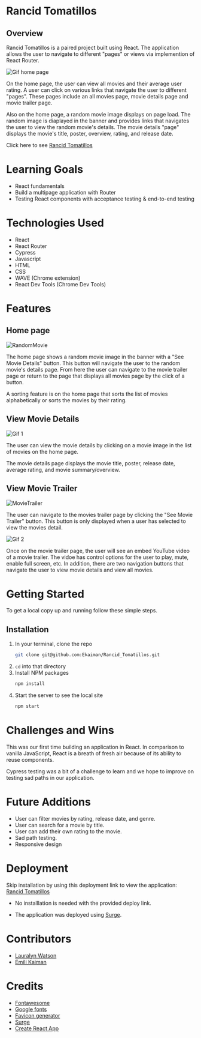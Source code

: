 # Rancid Tomatillos

## Overview
Rancid Tomatillos is a paired project built using React. The application allows the user to navigate to different "pages" or views via implemention of React Router. 

![Gif home page](https://media.giphy.com/media/3ucvdJt724vXFOaexJ/giphy.gif)

On the home page, the user can view all movies and their average user rating. A user can click on various links that navigate the user to different "pages". These pages include an all movies page, movie details page and movie trailer page. 

Also on the home page, a random movie image displays on page load. The random image is diaplayed in the banner and provides links that navigates the user to view the random movie's details. The movie details "page" displays the movie's title, poster, overview, rating, and release date.

Click here to see [Rancid Tomatillos](rancid-tomatillos-ek-lw.surge.sh)
# Learning Goals
- React fundamentals
- Build a multipage application with Router
- Testing React components with acceptance testing & end-to-end testing
# Technologies Used 
- React
- React Router
- Cypress
- Javascript
- HTML
- CSS
- WAVE (Chrome extension)
- React Dev Tools (Chrome Dev Tools)

# Features

## Home page

![RandomMovie](https://media.giphy.com/media/7TSltAwXaadaGtSrIk/giphy.gif)

The home page shows a random movie image in the banner with a "See Movie Details" button. This button will navigate the user to the random movie's details page. From here the user can navigate to the movie trailer page or return to the page that displays all movies page by the click of a button.

A sorting feature is on the home page that sorts the list of movies alphabetically or sorts the movies by their rating.

## View Movie Details

![Gif 1](https://media.giphy.com/media/aooFim06ULI1TlUyJe/giphy.gif)

The user can view the movie details by clicking on a movie image in the list of movies on the home page.

The movie details page displays the movie title, poster, release date, average rating, and movie summary/overview.

## View Movie Trailer

![MovieTrailer](https://media.giphy.com/media/009K73Iep9Qzz0N8sn/giphy.gif)

The user can navigate to the movies trailer page by clicking the "See Movie Trailer" button. This button is only displayed when a user has selected to view the movies detail.

![Gif 2](https://media.giphy.com/media/657pkDahvCs0yU2t9u/giphy.gif)

Once on the movie trailer page, the user will see an embed YouTube video of a movie trailer. The vidoe has control options for the user to play, mute, enable full screen, etc. In addition, there are two navigation buttons that navigate the user to view movie details and view all movies. 

# Getting Started
To get a local copy up and running follow these simple steps.

## Installation

1. In your terminal, clone the repo
   ```sh
   git clone git@github.com:Ekaiman/Rancid_Tomatillos.git
   ```
2. `cd` into that directory
3. Install NPM packages
   ```sh
   npm install
   ```
4. Start the server to see the local site
   ```sh
   npm start
   ``` 
   
<!-- ## Deployed Site
After starting both servers, project will run at http://localhost:8080/   -->
   

<!-- # Code Architecture 
If you want to know more about our code architecture, [click here](https://gist.github.com/Ekaiman/f0c6022e295921a810e7531a4d38f9b0). -->

# Challenges and Wins
This was our first time building an application in React. In comparison to vanilla JavaScript, React is a breath of fresh air because of its ability to reuse components. 

Cypress testing was a bit of a challenge to learn and we hope to improve on testing sad paths in our application.

# Future Additions
- User can filter movies by rating, release date, and genre.
- User can search for a movie by title.
- User can add their own rating to the movie.
- Sad path testing.
- Responsive design

# Deployment
Skip installation by using this deployment link to view the application: [Rancid Tomatillos](rancid-tomatillos-ek-lw.surge.sh)

- No installlation is needed  with the provided deploy link.

- The application was deployed using [Surge](surge.sh).

# Contributors
- [Lauralyn Watson](https://github.com/lswatson16)
- [Emili Kaiman](https://github.com/Ekaiman)

# Credits
- [Fontawesome](https://fontawesome.com/icons)
- [Google fonts](https://fonts.google.com/)
- [Favicon generator](https://favicon.io/favicon-generator/)
- [Surge](surge.sh)
- [Create React App](https://create-react-app.dev/)